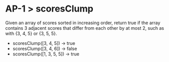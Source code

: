# AP-1 > scoresClump

Given an array of scores sorted in increasing order, return true if the array contains 3 adjacent scores that differ from each other by at most 2, such as with {3, 4, 5} or {3, 5, 5}.

- scoresClump([3, 4, 5]) → true
- scoresClump([3, 4, 6]) → false
- scoresClump([1, 3, 5, 5]) → true
